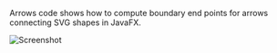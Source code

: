 Arrows code shows how to compute boundary end points for arrows connecting SVG shapes in JavaFX.

![Screenshot](https://github.com/downloads/rafalrusin/javafx/arrows.png "Screenshot")
